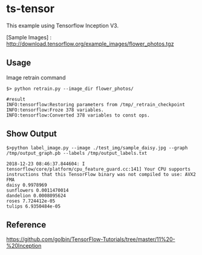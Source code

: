 # ts-tensor
This example using Tensorflow Inception V3.

[Sample Images] : http://download.tensorflow.org/example_images/flower_photos.tgz

## Usage
Image retrain command

```
$> python retrain.py --image_dir flower_photos/

#result
INFO:tensorflow:Restoring parameters from /tmp/_retrain_checkpoint
INFO:tensorflow:Froze 378 variables.
INFO:tensorflow:Converted 378 variables to const ops.

```

## Show Output
```
$>python label_image.py --image ./test_img/sample_daisy.jpg --graph /tmp/output_graph.pb --labels /tmp/output_labels.txt

2018-12-23 08:46:37.844604: I tensorflow/core/platform/cpu_feature_guard.cc:141] Your CPU supports instructions that this TensorFlow binary was not compiled to use: AVX2 FMA
daisy 0.9978969
sunflowers 0.0011470014
dandelion 0.0008095624
roses 7.724412e-05
tulips 6.9350484e-05
```

## Reference
https://github.com/golbin/TensorFlow-Tutorials/tree/master/11%20-%20Inception